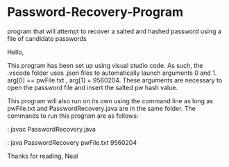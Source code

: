 # Password-Recovery-Program
program that will attempt to recover a salted and hashed password using a file of candidate passwords

Hello,


This program has been set up using visual studio code. 
As such, the .vscode folder uses .json files to automatically launch arguments 0 and 1. arg[0] == pwFile.txt , arg[1] = 9560204. 
These arguments are necessary to open the password file and insert the salted pw hash value.

This program will also run on its own using the command line as long as pwFile.txt and PasswordRecovery.java are in the same folder. The commands to run this program are as follows:

: javac PasswordRecovery.java

: java PasswordRecovery pwFile.txt 9560204

Thanks for reading,
Neal 
